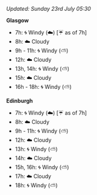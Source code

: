 *Updated: Sunday 23rd July 05:30*

**Glasgow**

* 7h: :cyclone: Windy (:cloud:) [:umbrella: as of 7h]
* 8h: :cloud: Cloudy
* 9h - 11h: :cyclone: Windy (:partly_sunny:)
* 12h: :cloud: Cloudy
* 13h, 14h: :cyclone: Windy (:partly_sunny:)
* 15h: :cloud: Cloudy
* 16h - 18h: :cyclone: Windy (:partly_sunny:)

**Edinburgh**

* 7h: :cyclone: Windy (:cloud:) [:umbrella: as of 7h]
* 8h: :cloud: Cloudy
* 9h - 11h: :cyclone: Windy (:partly_sunny:)
* 12h: :cloud: Cloudy
* 13h: :cyclone: Windy (:partly_sunny:)
* 14h: :cloud: Cloudy
* 15h, 16h: :cyclone: Windy (:partly_sunny:)
* 17h: :cloud: Cloudy
* 18h: :cyclone: Windy (:partly_sunny:)
